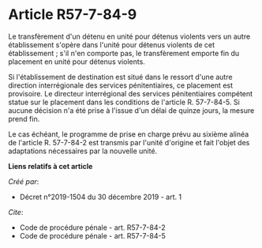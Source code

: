 # Article R57-7-84-9

Le transfèrement d'un détenu en unité pour détenus violents vers un autre établissement s'opère dans l'unité pour détenus
violents de cet établissement ; s'il n'en comporte pas, le transfèrement emporte fin du placement en unité pour détenus
violents. 

Si l'établissement de destination est situé dans le ressort d'une autre direction interrégionale des services pénitentiaires,
ce placement est provisoire. Le directeur interrégional des services pénitentiaires compétent statue sur le placement dans
les conditions de l'article R. 57-7-84-5. Si aucune décision n'a été prise à l'issue d'un délai de quinze jours, la mesure
prend fin. 

Le cas échéant, le programme de prise en charge prévu au sixième alinéa de l'article R. 57-7-84-2 est transmis par l'unité
d'origine et fait l'objet des adaptations nécessaires par la nouvelle unité.

**Liens relatifs à cet article**

_Créé par_:

  - Décret n°2019-1504 du 30 décembre 2019 - art. 1

_Cite_:

  - Code de procédure pénale - art. R57-7-84-2
  - Code de procédure pénale - art. R57-7-84-5
